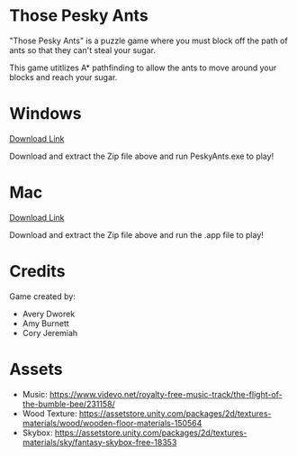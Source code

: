 # Those Pesky Ants

"Those Pesky Ants" is a puzzle game where you must block off the path of ants so that they can't steal your sugar. 

This game utitlizes A* pathfinding to allow the ants to move around your blocks and reach your sugar.

# Windows 
[Download Link](https://drive.google.com/file/d/11Y5lC_VChnqlhokJpiNq_Wn8Q9y0bqWa/view?usp=sharing)

Download and extract the Zip file above and run PeskyAnts.exe to play!

# Mac
[Download Link](https://drive.google.com/file/d/1wms6Usd14W-CHrfq004pjLkXKWq-78fl/view?usp=sharing)

Download and extract the Zip file above and run the .app file to play!

# Credits 

Game created by: 
- Avery Dworek
- Amy Burnett 
- Cory Jeremiah 

# Assets

- Music: https://www.videvo.net/royalty-free-music-track/the-flight-of-the-bumble-bee/231158/
- Wood Texture: https://assetstore.unity.com/packages/2d/textures-materials/wood/wooden-floor-materials-150564
- Skybox: https://assetstore.unity.com/packages/2d/textures-materials/sky/fantasy-skybox-free-18353
